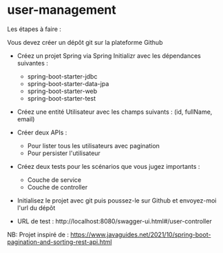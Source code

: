 # user-management

Les étapes à faire :

Vous devez créer un dépôt git sur la plateforme Github
- Créez un projet Spring via Spring Initializr avec les dépendances suivantes :
  + spring-boot-starter-jdbc
  + spring-boot-starter-data-jpa
  + spring-boot-starter-web
  + spring-boot-starter-test
- Créez une entité Utilisateur avec les champs suivants : (id, fullName, email)
- Créer deux APIs :
    + Pour lister tous les utilisateurs avec pagination
  + Pour persister l'utilisateur
- Créez deux tests pour les scénarios que vous jugez importants :
    + Couche de service
  + Couche de controller
- Initialisez le projet avec git puis poussez-le sur Github et envoyez-moi l'url du dépôt


- URL de test : http://localhost:8080/swagger-ui.html#/user-controller

NB: Projet inspiré de : https://www.javaguides.net/2021/10/spring-boot-pagination-and-sorting-rest-api.html
